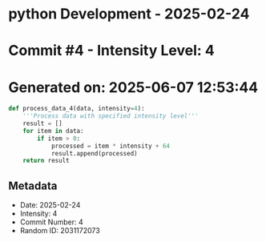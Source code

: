 ﻿# python Development - 2025-02-24
# Commit #4 - Intensity Level: 4
# Generated on: 2025-06-07 12:53:44
```python
def process_data_4(data, intensity=4):
    '''Process data with specified intensity level'''
    result = []
    for item in data:
        if item > 0:
            processed = item * intensity + 64
            result.append(processed)
    return result
```
## Metadata
- Date: 2025-02-24
- Intensity: 4
- Commit Number: 4
- Random ID: 2031172073
